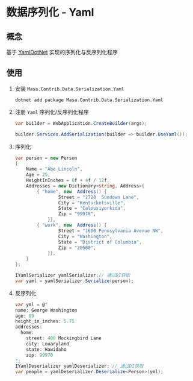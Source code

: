 ﻿# 数据序列化 - Yaml

## 概念

基于 [YamlDotNet](https://github.com/aaubry/YamlDotNet) 实现的序列化与反序列化程序

## 使用

1. 安装 `Masa.Contrib.Data.Serialization.Yaml`

   ```shell 终端
   dotnet add package Masa.Contrib.Data.Serialization.Yaml
   ```

2. 注册 `Yaml` 序列化/反序列化程序

   ```csharp Program.cs l:3
   var builder = WebApplication.CreateBuilder(args);
   
   builder.Services.AddSerialization(builder => builder.UseYaml());
   ```

3. 序列化

   ```csharp
   var person = new Person
   {
       Name = "Abe Lincoln",
       Age = 25,
       HeightInInches = 6f + 4f / 12f,
       Addresses = new Dictionary<string, Address>{
           { "home", new  Address() {
                   Street = "2720  Sundown Lane",
                   City = "Kentucketsville",
                   State = "Calousiyorkida",
                   Zip = "99978",
               }},
           { "work", new  Address() {
                   Street = "1600 Pennsylvania Avenue NW",
                   City = "Washington",
                   State = "District of Columbia",
                   Zip = "20500",
               }},
       }
   };
   
   IYamlSerializer yamlSerializer;// 通过DI获取
   var yaml = yamlSerializer.Serialize(person);
   ```

4. 反序列化

   ```csharp
   var yml = @"
   name: George Washington
   age: 89
   height_in_inches: 5.75
   addresses:
     home:
       street: 400 Mockingbird Lane
       city: Louaryland
       state: Hawidaho
       zip: 99970
   ";
   IYamlDeserializer yamlDeserializer; // 通过DI获取
   var people = yamlDeserializer.Deserialize<Person>(yml);
   ```

   